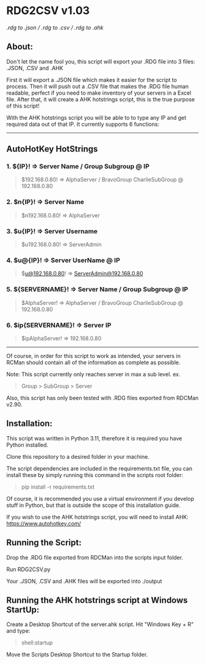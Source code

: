 # RDG2CSV v1.03
*.rdg to .json / .rdg to .csv / .rdg to .ahk*

## About:

Don't let the name fool you, this script will export your .RDG file into 3 files: .JSON, .CSV and .AHK

First it will export a .JSON file which makes it easier for the script to process. Then it will push out a .CSV file that makes the .RDG file human readable, perfect if you need to make inventory of your servers in a Excel file. After that, it will create a AHK hotstrings script, this is the true purpose of this script!

With the AHK hotstrings script you will be able to to type any IP and get required data out of that IP. It currently supports 6 functions:

---
## AutoHotKey HotStrings

### 1. ${IP}! => Server Name / Group Subgroup @ IP
> $192.168.0.80! =>
> AlphaServer / BravoGroup CharlieSubGroup @ 192.168.0.80

### 2. $n{IP}! => Server Name
> $n192.168.0.80! =>
> AlphaServer

### 3. $u{IP}! => Server Username
> $u192.168.0.80! =>
> ServerAdmin

### 4. $u@{IP}! => Server UserName @ IP
> $u@192.168.0.80! =>
> ServerAdmin@192.168.0.80

### 5. ${SERVERNAME}! => Server Name / Group Subgroup @ IP
> $AlphaServer! =>
> AlphaServer / BravoGroup CharlieSubGroup @ 192.168.0.80

### 6. $ip{SERVERNAME}! => Server IP
> $ipAlphaServer! =>
> 192.168.0.80

---

Of course, in order for this script to work as intended, your servers in RCMan should contain all of the information as complete as possible.

Note: This script currently only reaches server in max a sub level. ex.
> Group > SubGroup > Server

Also, this script has only been tested with .RDG files exported from RDCMan v2.90.

## Installation:

This script was written in Python 3.11, therefore it is required you have Python installed.

Clone this repository to a desired folder in your machine.

The script dependencies are included in the requirements.txt file, you can install these by simply running this command in the scripts root folder:
> pip install -r requirements.txt

Of course, it is recommended you use a virtual environment if you develop stuff in Python, but that is outside the scope of this installation guide.

If you wish to use the AHK hotstrings script, you will need to install AHK: https://www.autohotkey.com/

## Running the Script:

Drop the .RDG file exported from RDCMan into the scripts input folder.

Run RDG2CSV.py

Your .JSON, .CSV and .AHK files will be exported into ./output

## Running the AHK hotstrings script at Windows StartUp:

Create a Desktop Shortcut of the server.ahk script. Hit "Windows Key + R" and type:
>shell:startup

Move the Scripts Desktop Shortcut to the Startup folder.